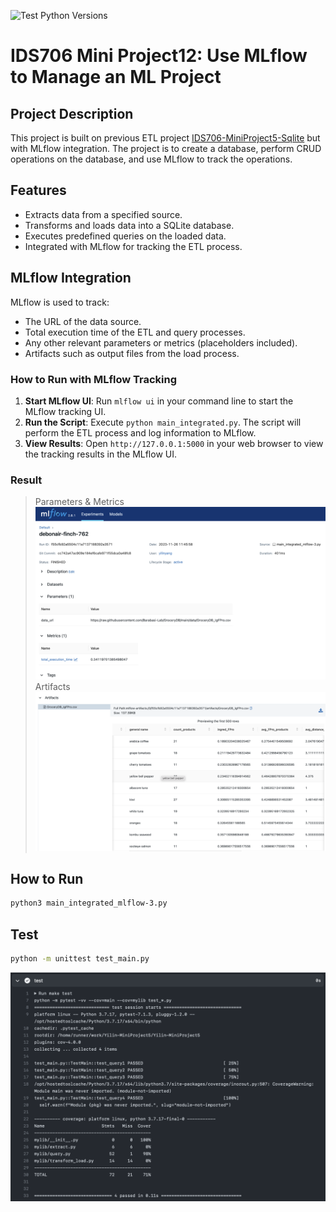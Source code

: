 ![Test Python Versions](https://github.com/nogibjj/IDS706-MiniProject5-Sqlite/actions/workflows/cicd.yml/badge.svg)
# IDS706 Mini Project12:  Use MLflow to Manage an ML Project

## Project Description

This project is built on previous ETL project [IDS706-MiniProject5-Sqlite](https://github.com/CR72322/Yilin-MiniProject5?classId=277445d6-d907-4562-8732-9dd407ea7a8e&assignmentId=3ded1d1c-b25f-4065-9150-a42b64580df3&submissionId=5d6b3aad-e009-a041-c323-1e006c9069a6) but with MLflow integration. The project is to create a database, perform CRUD operations on the database, and use MLflow to track the operations.
## Features

- Extracts data from a specified source.
- Transforms and loads data into a SQLite database.
- Executes predefined queries on the loaded data.
- Integrated with MLflow for tracking the ETL process.

## MLflow Integration

MLflow is used to track:
- The URL of the data source.
- Total execution time of the ETL and query processes.
- Any other relevant parameters or metrics (placeholders included).
- Artifacts such as output files from the load process.

### How to Run with MLflow Tracking

1. **Start MLflow UI**: Run `mlflow ui` in your command line to start the MLflow tracking UI.
2. **Run the Script**: Execute `python main_integrated.py`. The script will perform the ETL process and log information to MLflow.
3. **View Results**: Open `http://127.0.0.1:5000` in your web browser to view the tracking results in the MLflow UI.

### Result
> Parameters & Metrics
![](Results/mlflow.png "mlflow Result")
> Artifacts
![](Results/artifacts.png "Artifacts Result")
## How to Run
```bash
python3 main_integrated_mlflow-3.py
```

## Test
```bash
python -m unittest test_main.py
```
![Test Result](Results/q5.png "Test Result")